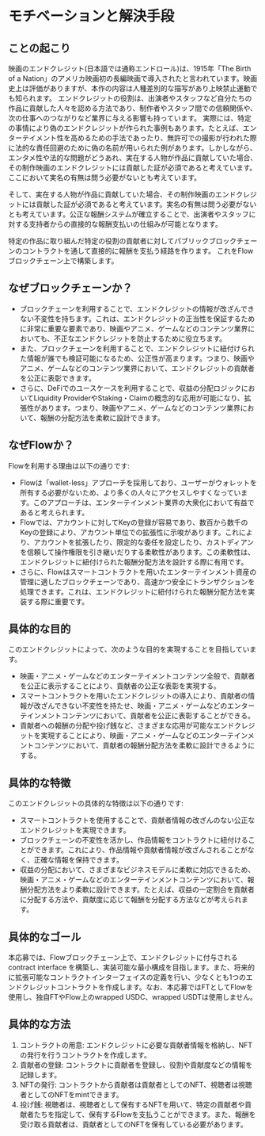 # モチベーションと解決手段

## ことの起こり

映画のエンドクレジット(日本語では通称エンドロール)は、1915年「The Birth of a Nation」のアメリカ映画初の長編映画で導入されたと言われています。映画史上は評価がありますが、本作の内容は人種差別的な描写があり上映禁止運動でも知られます。
エンドクレジットの役割は、出演者やスタッフなど自分たちの作品に貢献した人々を認める方法であり、制作者やスタッフ間での信頼関係や、次の仕事へのつながりなど業界に与える影響も持っています。
実際には、特定の事情により偽のエンドクレジットが作られた事例もあります。たとえば、エンターテイメント性を高めるための手法であったり、無許可での撮影が行われた際に法的な責任回避のために偽の名前が用いられた例があります。しかしながら、エンタメ性や法的な問題がどうあれ、実在する人物が作品に貢献していた場合、その制作映画のエンドクレジットには貢献した証が必須であると考えています。ここにおいて実名の有無は問う必要がないとも考えています。

そして、実在する人物が作品に貢献していた場合、その制作映画のエンドクレジットには貢献した証が必須であると考えています。実名の有無は問う必要がないとも考えています。公正な報酬システムが確立することで、出演者やスタッフに対する支持者からの直接的な報酬支払いの仕組みが可能となります。

特定の作品に取り組んだ特定の役割の貢献者に対してパブリックブロックチェーンのコントラクトを通して直接的に報酬を支払う経路を作ります。
これをFlowブロックチェーン上で構築します。

## なぜブロックチェーンか？

* ブロックチェーンを利用することで、エンドクレジットの情報が改ざんできない不変性を持ちます。これは、エンドクレジットの正当性を保証するために非常に重要な要素であり、映画やアニメ、ゲームなどのコンテンツ業界においても、不正なエンドクレジットを防止するために役立ちます。
* また、ブロックチェーンを利用することで、エンドクレジットに紐付けられた情報が誰でも検証可能になるため、公正性が高まります。つまり、映画やアニメ、ゲームなどのコンテンツ業界において、エンドクレジットの貢献者を公正に表彰できます。
* さらに、DeFiでのユースケースを利用することで、収益の分配ロジックにおいてLiquidity ProviderやStaking・Claimの概念的な応用が可能になり、拡張性があります。つまり、映画やアニメ、ゲームなどのコンテンツ業界において、報酬の分配方法を柔軟に設計できます。

## なぜFlowか？

Flowを利用する理由は以下の通りです:

* Flowは「wallet-less」アプローチを採用しており、ユーザーがウォレットを所有する必要がないため、より多くの人々にアクセスしやすくなっています。このアプローチは、エンターテインメント業界の大衆化において有益であると考えられます。
* Flowでは、アカウントに対してKeyの登録が容易であり、数百から数千のKeyの登録により、アカウント単位での拡張性に示唆があります。これにより、アカウントを拡張したり、限定的な委任を設定したり、カストディアンを信頼して操作権限を引き継いだりする柔軟性があります。この柔軟性は、エンドクレジットに紐付けられた報酬分配方法を設計する際に有用です。
* さらに、Flowはスマートコントラクトを用いたエンターテインメント資産の管理に適したブロックチェーンであり、高速かつ安全にトランザクションを処理できます。これは、エンドクレジットに紐付けられた報酬分配方法を実装する際に重要です。

## 具体的な目的

このエンドクレジットによって、次のような目的を実現することを目指しています。

* 映画・アニメ・ゲームなどのエンターテイメントコンテンツ全般で、貢献者を公正に表示することにより、貢献者の公正な表彰を実現する。
* スマートコントラクトを用いたエンドクレジットの導入により、貢献者の情報が改ざんできない不変性を持たせ、映画・アニメ・ゲームなどのエンターテインメントコンテンツにおいて、貢献者を公正に表彰することができる。
* 貢献者への報酬の分配や投げ銭など、さまざまな応用が可能なエンドクレジットを実現することにより、映画・アニメ・ゲームなどのエンターテインメントコンテンツにおいて、貢献者の報酬分配方法を柔軟に設計できるようにする。

## 具体的な特徴

このエンドクレジットの具体的な特徴は以下の通りです:

* スマートコントラクトを使用することで、貢献者情報の改ざんのない公正なエンドクレジットを実現できます。
* ブロックチェーンの不変性を活かし、作品情報をコントラクトに紐付けることができます。これにより、作品情報や貢献者情報が改ざんされることがなく、正確な情報を保持できます。
* 収益の分配において、さまざまなビジネスモデルに柔軟に対応できるため、映画・アニメ・ゲームなどのエンターテインメントコンテンツにおいて、報酬分配方法をより柔軟に設計できます。たとえば、収益の一定割合を貢献者に分配する方法や、貢献度に応じて報酬を分配する方法などが考えられます。

## 具体的なゴール

本応募では、Flowブロックチェーン上で、エンドクレジットに付与される contract interface を構築し、実装可能な最小構成を目指します。また、将来的に拡張可能なコントラクトインターフェイスの定義を行い、少なくとも1つのエンドクレジットコントラクトを作成します。なお、本応募ではFTとしてFlowを使用し、独自FTやFlow上のwrapped USDC、wrapped USDTは使用しません。

## 具体的な方法

1. コントラクトの用意: エンドクレジットに必要な貢献者情報を格納し、NFTの発行を行うコントラクトを作成します。
2. 貢献者の登録: コントラクトに貢献者を登録し、役割や貢献度などの情報を記録します。
3. NFTの発行: コントラクトから貢献者は貢献者としてのNFT、視聴者は視聴者としてのNFTをmintできます。
4. 投げ銭: 視聴者は、視聴者として保有するNFTを用いて、特定の貢献者や貢献者たちを指定して、保有するFlowを支払うことができます。また、報酬を受け取る貢献者は、貢献者としてのNFTを保有している必要があります。
